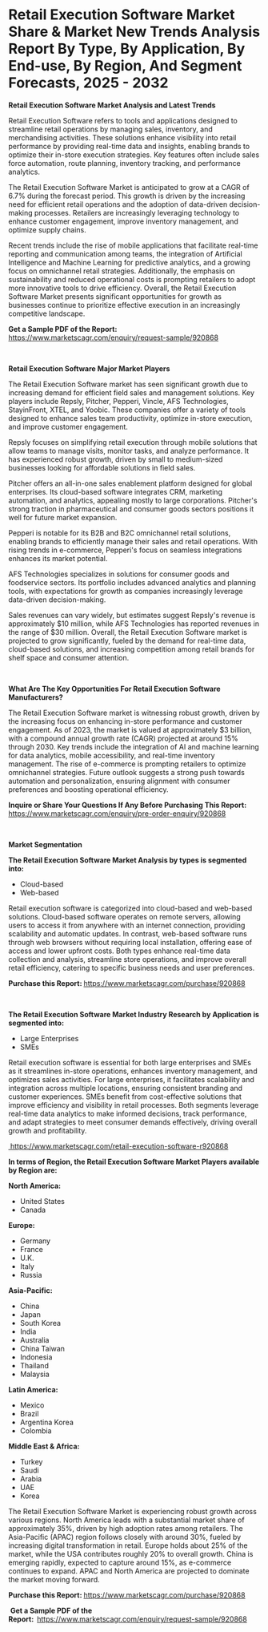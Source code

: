 <p><h1>Retail Execution Software Market Share & Market New Trends Analysis Report By Type, By Application, By End-use, By Region, And Segment Forecasts, 2025 - 2032</h1></p><p><strong>Retail Execution Software Market Analysis and Latest Trends</strong></p>
<p><p>Retail Execution Software refers to tools and applications designed to streamline retail operations by managing sales, inventory, and merchandising activities. These solutions enhance visibility into retail performance by providing real-time data and insights, enabling brands to optimize their in-store execution strategies. Key features often include sales force automation, route planning, inventory tracking, and performance analytics.</p><p>The Retail Execution Software Market is anticipated to grow at a CAGR of 6.7% during the forecast period. This growth is driven by the increasing need for efficient retail operations and the adoption of data-driven decision-making processes. Retailers are increasingly leveraging technology to enhance customer engagement, improve inventory management, and optimize supply chains.</p><p>Recent trends include the rise of mobile applications that facilitate real-time reporting and communication among teams, the integration of Artificial Intelligence and Machine Learning for predictive analytics, and a growing focus on omnichannel retail strategies. Additionally, the emphasis on sustainability and reduced operational costs is prompting retailers to adopt more innovative tools to drive efficiency. Overall, the Retail Execution Software Market presents significant opportunities for growth as businesses continue to prioritize effective execution in an increasingly competitive landscape.</p></p>
<p><strong>Get a Sample PDF of the Report:&nbsp;</strong> <a href="https://www.marketscagr.com/enquiry/request-sample/920868?utm_campaign=2467&utm_medium=2&utm_source=Github&utm_content=ia&utm_term=18042025&utm_id=retail-execution-software">https://www.marketscagr.com/enquiry/request-sample/920868</a></p>
<p>&nbsp;</p>
<p><strong>Retail Execution Software Major Market Players</strong></p>
<p><p>The Retail Execution Software market has seen significant growth due to increasing demand for efficient field sales and management solutions. Key players include Repsly, Pitcher, Pepperi, Vincle, AFS Technologies, StayinFront, XTEL, and Yoobic. These companies offer a variety of tools designed to enhance sales team productivity, optimize in-store execution, and improve customer engagement.</p><p>Repsly focuses on simplifying retail execution through mobile solutions that allow teams to manage visits, monitor tasks, and analyze performance. It has experienced robust growth, driven by small to medium-sized businesses looking for affordable solutions in field sales.</p><p>Pitcher offers an all-in-one sales enablement platform designed for global enterprises. Its cloud-based software integrates CRM, marketing automation, and analytics, appealing mostly to large corporations. Pitcher's strong traction in pharmaceutical and consumer goods sectors positions it well for future market expansion.</p><p>Pepperi is notable for its B2B and B2C omnichannel retail solutions, enabling brands to efficiently manage their sales and retail operations. With rising trends in e-commerce, Pepperi's focus on seamless integrations enhances its market potential.</p><p>AFS Technologies specializes in solutions for consumer goods and foodservice sectors. Its portfolio includes advanced analytics and planning tools, with expectations for growth as companies increasingly leverage data-driven decision-making.</p><p>Sales revenues can vary widely, but estimates suggest Repsly's revenue is approximately $10 million, while AFS Technologies has reported revenues in the range of $30 million. Overall, the Retail Execution Software market is projected to grow significantly, fueled by the demand for real-time data, cloud-based solutions, and increasing competition among retail brands for shelf space and consumer attention.</p></p>
<p>&nbsp;</p>
<p><strong>What Are The Key Opportunities For Retail Execution Software Manufacturers?</strong></p>
<p><p>The Retail Execution Software market is witnessing robust growth, driven by the increasing focus on enhancing in-store performance and customer engagement. As of 2023, the market is valued at approximately $3 billion, with a compound annual growth rate (CAGR) projected at around 15% through 2030. Key trends include the integration of AI and machine learning for data analytics, mobile accessibility, and real-time inventory management. The rise of e-commerce is prompting retailers to optimize omnichannel strategies. Future outlook suggests a strong push towards automation and personalization, ensuring alignment with consumer preferences and boosting operational efficiency.</p></p>
<p><strong>Inquire or Share Your Questions If Any Before Purchasing This Report:</strong> <a href="https://www.marketscagr.com/enquiry/pre-order-enquiry/920868?utm_campaign=2467&utm_medium=2&utm_source=Github&utm_content=ia&utm_term=18042025&utm_id=retail-execution-software">https://www.marketscagr.com/enquiry/pre-order-enquiry/920868</a></p>
<p>&nbsp;</p>
<p><strong>Market Segmentation</strong></p>
<p><strong>The Retail Execution Software Market Analysis by types is segmented into:</strong></p>
<p><ul><li>Cloud-based</li><li>Web-based</li></ul></p>
<p><p>Retail execution software is categorized into cloud-based and web-based solutions. Cloud-based software operates on remote servers, allowing users to access it from anywhere with an internet connection, providing scalability and automatic updates. In contrast, web-based software runs through web browsers without requiring local installation, offering ease of access and lower upfront costs. Both types enhance real-time data collection and analysis, streamline store operations, and improve overall retail efficiency, catering to specific business needs and user preferences.</p></p>
<p><strong>Purchase this Report:&nbsp;</strong><a href="https://www.marketscagr.com/purchase/920868?utm_campaign=2467&utm_medium=2&utm_source=Github&utm_content=ia&utm_term=18042025&utm_id=retail-execution-software">https://www.marketscagr.com/purchase/920868</a></p>
<p>&nbsp;</p>
<p><strong>The Retail Execution Software Market Industry Research by Application is segmented into:</strong></p>
<p><ul><li>Large Enterprises</li><li>SMEs</li></ul></p>
<p><p>Retail execution software is essential for both large enterprises and SMEs as it streamlines in-store operations, enhances inventory management, and optimizes sales activities. For large enterprises, it facilitates scalability and integration across multiple locations, ensuring consistent branding and customer experiences. SMEs benefit from cost-effective solutions that improve efficiency and visibility in retail processes. Both segments leverage real-time data analytics to make informed decisions, track performance, and adapt strategies to meet consumer demands effectively, driving overall growth and profitability.</p></p>
<p><a href="https://www.marketscagr.com/retail-execution-software-r920868?utm_campaign=2467&utm_medium=2&utm_source=Github&utm_content=ia&utm_term=18042025&utm_id=retail-execution-software">&nbsp;https://www.marketscagr.com/retail-execution-software-r920868</a></p>
<p><strong>In terms of Region, the Retail Execution Software Market Players available by Region are:</strong></p>
<p>
    <p> <strong> North America: </strong>
        <ul>
            <li>United States</li>
            <li>Canada</li>
        </ul>
        </p> 
    <p> <strong> Europe: </strong>
        <ul>
            <li>Germany</li>
            <li>France</li>
            <li>U.K.</li>
            <li>Italy</li>
            <li>Russia</li>
        </ul>
        </p> 
    <p> <strong> Asia-Pacific: </strong>
        <ul>
            <li>China</li>
            <li>Japan</li>
            <li>South Korea</li>
            <li>India</li>
            <li>Australia</li>
            <li>China Taiwan</li>
            <li>Indonesia</li>
            <li>Thailand</li>
            <li>Malaysia</li>
        </ul>
        </p> 
    <p> <strong> Latin America: </strong>
        <ul>
            <li>Mexico</li>
            <li>Brazil</li>
            <li>Argentina Korea</li>
            <li>Colombia</li>
        </ul>
        </p> 
    <p> <strong> Middle East & Africa: </strong>
        <ul>
            <li>Turkey</li>
            <li>Saudi</li>
            <li>Arabia</li>
            <li>UAE</li>
            <li>Korea</li>
        </ul>
    </p>
    </p>
<p><p>The Retail Execution Software Market is experiencing robust growth across various regions. North America leads with a substantial market share of approximately 35%, driven by high adoption rates among retailers. The Asia-Pacific (APAC) region follows closely with around 30%, fueled by increasing digital transformation in retail. Europe holds about 25% of the market, while the USA contributes roughly 20% to overall growth. China is emerging rapidly, expected to capture around 15%, as e-commerce continues to expand. APAC and North America are projected to dominate the market moving forward.</p></p>
<p><strong>Purchase this Report: </strong><a href="https://www.marketscagr.com/purchase/920868?utm_campaign=2467&utm_medium=2&utm_source=Github&utm_content=ia&utm_term=18042025&utm_id=retail-execution-software">https://www.marketscagr.com/purchase/920868</a></p>
<p>&nbsp;<strong>Get a Sample PDF of the Report:&nbsp;&nbsp;</strong><a href="https://www.marketscagr.com/enquiry/request-sample/920868?utm_campaign=2467&utm_medium=2&utm_source=Github&utm_content=ia&utm_term=18042025&utm_id=retail-execution-software">https://www.marketscagr.com/enquiry/request-sample/920868</a></p>
<p><strong></strong></p>
<p><p></p><p></p><p></p></p>